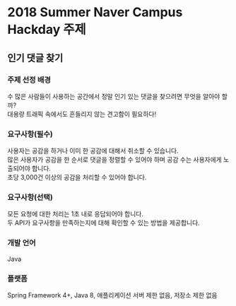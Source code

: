 # 2018 Summer Naver Campus Hackday 주제
## 인기 댓글 찾기

### 주제 선정 배경
수 많은 사람들이 사용하는 공간에서 정말 인기 있는 댓글을 찾으려면 무엇을 알아야 할까?<br/>
대용량 트래픽 속에서도 흔들리지 않는 견고함이 필요하다!

### 요구사항(필수)
사용자는 공감을 하거나 이미 한 공감에 대해서 취소할 수 있습니다.<br/>
많은 사용자가 공감을 한 순서로 댓글을 정렬할 수 있어야 하며 공감 수는 사용자에게 노출되어야 합니다.<br/>
초당 3,000건 이상의 공감을 처리할 수 있어야 합니다.

### 요구사항(선택)
모든 요청에 대한 처리는 1초 내로 응답되어야 합니다.<br/>
두 API가 요구사항을 만족하는지에 대해 확인할 수 있는 방법을 제공합니다.

### 개발 언어
Java

### 플랫폼
Spring Framework 4+, Java 8, 애플리케이션 서버 제한 없음, 저장소 제한 없음
